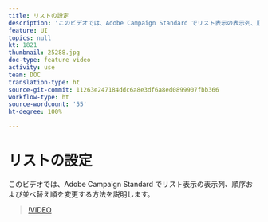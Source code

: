 ```yaml
---
title: リストの設定
description: 'このビデオでは、Adobe Campaign Standard でリスト表示の表示列、順序および並べ替え順を変更する方法を説明します。  '
feature: UI
topics: null
kt: 1821
thumbnail: 25288.jpg
doc-type: feature video
activity: use
team: DOC
translation-type: ht
source-git-commit: 11263e247184ddc6a8e3df6a8ed0899907fbb366
workflow-type: ht
source-wordcount: '55'
ht-degree: 100%

---
```



# リストの設定

このビデオでは、Adobe Campaign Standard でリスト表示の表示列、順序および並べ替え順を変更する方法を説明します。

>[!VIDEO](https://video.tv.adobe.com/v/25288/?quality=12)
